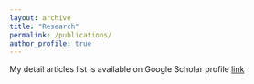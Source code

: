 ```yaml
---
layout: archive
title: "Research"
permalink: /publications/
author_profile: true
---
```


My detail articles list is available on Google Scholar profile [link](https://scholar.google.com/citations?user=lx7UxJcAAAAJ&hl=en)

